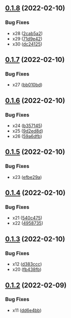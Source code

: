 ## [0.1.8](https://github.com/mauriciolauffer/github-action-test-02/compare/v0.1.7...v0.1.8) (2022-02-10)


### Bug Fixes

* x28 ([2cab5a2](https://github.com/mauriciolauffer/github-action-test-02/commit/2cab5a2750b12beb51f22400bf25326e40e79cf8))
* x29 ([71d9e42](https://github.com/mauriciolauffer/github-action-test-02/commit/71d9e42b8d7143b7002c3d677822c3c4cd4dc893))
* x30 ([dc24125](https://github.com/mauriciolauffer/github-action-test-02/commit/dc241250198e589a0ffa14eac8dedc2b5644b1b5))

## [0.1.7](https://github.com/mauriciolauffer/github-action-test-02/compare/v0.1.6...v0.1.7) (2022-02-10)


### Bug Fixes

* x27 ([bb010bd](https://github.com/mauriciolauffer/github-action-test-02/commit/bb010bda79cfd9d7a80fd821a2fa8daecce9e198))

## [0.1.6](https://github.com/mauriciolauffer/github-action-test-02/compare/v0.1.5...v0.1.6) (2022-02-10)


### Bug Fixes

* x24 ([b357145](https://github.com/mauriciolauffer/github-action-test-02/commit/b35714545bbc5dd0c9f9d7afb19516487bde3a9f))
* x25 ([9d2ed8d](https://github.com/mauriciolauffer/github-action-test-02/commit/9d2ed8d97330cdb6897e953305301374f3608e61))
* x26 ([59a6dfb](https://github.com/mauriciolauffer/github-action-test-02/commit/59a6dfb5ccc017073d4f991560cde9e5820704fe))

## [0.1.5](https://github.com/mauriciolauffer/github-action-test-02/compare/v0.1.4...v0.1.5) (2022-02-10)


### Bug Fixes

* x23 ([efbe29a](https://github.com/mauriciolauffer/github-action-test-02/commit/efbe29ac58268fc956a2020f1fb77153ffbf8d44))

## [0.1.4](https://github.com/mauriciolauffer/github-action-test-02/compare/v0.1.3...v0.1.4) (2022-02-10)


### Bug Fixes

* x21 ([540c475](https://github.com/mauriciolauffer/github-action-test-02/commit/540c4753324b27ad458615dc81477e145320a18e))
* x22 ([4958735](https://github.com/mauriciolauffer/github-action-test-02/commit/4958735e93b310edacf9b93d6a426ecc9046247f))

## [0.1.3](https://github.com/mauriciolauffer/github-action-test-02/compare/v0.1.2...v0.1.3) (2022-02-10)


### Bug Fixes

* x12 ([d383ccc](https://github.com/mauriciolauffer/github-action-test-02/commit/d383ccca6d93b4e564a31a9b551512be3cdc014c))
* x20 ([fb438fb](https://github.com/mauriciolauffer/github-action-test-02/commit/fb438fb97826f577ec3ad57cba93c322c8e7337f))

## [0.1.2](https://github.com/mauriciolauffer/github-action-test-02/compare/v0.1.1...v0.1.2) (2022-02-09)


### Bug Fixes

* x11 ([dd6e4bb](https://github.com/mauriciolauffer/github-action-test-02/commit/dd6e4bbe643b3cfda6aa5dd3ebeb33f667db0e67))
